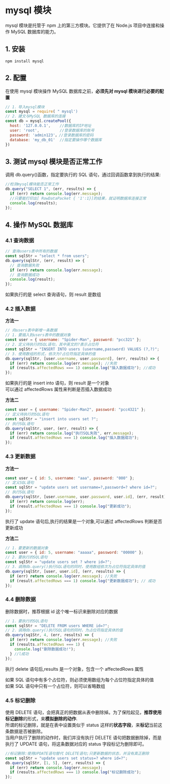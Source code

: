 # mysql 模块

mysql 模块是托管于 npm 上的第三方模块。它提供了在 Node.js 项目中连接和操作 MySQL 数据库的能力。

## 1. 安装

```
npm install mysql
```

## 2. 配置

在使用 mysql 模块操作 MySQL 数据库之前，**必须先对 mysql 模块进行必要的配置**

```js
// 1．导入mysql模块
const mysql = require( " mysql')
// 2．建文与MySQL 数据库的连接
const db = mysql.createPool({
  host: '127.0.0.1',    //数据库的IP地址
  user: 'root',         //登录数据库的账号
  password: 'admin123'，//登录数据库的密码
  database: 'my_db_01'  //指定要操作哪个数据库
})
```

## 3. 测试 mysql 模块是否正常工作

调用 db.query()函数，指定要执行的 SQL 语句，通过回调函数拿到执行的结果:

```js
//检测mysql模块能否正常工作
db.query("SELECT 1", (err, results) => {
  if (err) return console.log(err.message);
  //只要能打印出[ RowDataPacket { '1':1}]的结果，就证明数据库连接正常
  console.log(results);
});
```

## 4. 操作 MySQL 数据库

### 4.1 查询数据

```js
// 查询users表中所有的数据
const sqlStr = "select * from users";
db.query(sqlStr, (err, result) => {
  // 查询数据失败
  if (err) return console.log(err.message);
  // 查询数据成功
  console.log(result);
});
```

如果执行的是 select 查询语句，则 result 是数组

### 4.2 插入数据

**方法一**

```js
// 向users表中新增一条数据
// 1．要插入到users表中的数据对象
const user = { username: "Spider-Man", password: "pcc321" };
// 2．定义待执行的SQL语句，其中英文的?表示占位符
const sqlStr = "INSERT INTO users (username,password) VALUES (?,?)";
// 3．使用数组的形式，依次为?占位符指定具体的值
db.query(sqlStr, [user.username, user.password], (err, results) => {
  if (err) return console.log(err.message); //失败
  if (results.affectedRows === 1) console.log("插入数据成功"); //成功
});
```

如果执行的是 insert into 语句，则 result 是一个对象\
可以通过 affectedRows 属性来判断是否插入数据成功

**方法二**

```js
const user = { username: "Spider-Man2", password: "pcc4321" };
// 定义待执行的SQL语句
const sqlStr = "insert into users set ?";
// 执行SQL语句
db.query(sqlStr, user, (err, result) => {
  if (err) return console.log("执行SQL失败", err.message);
  if (result.affectedRows === 1) console.log("插入数据成功");
});
```

### 4.3 更新数据

**方法一**

```js
const user = { id: 5, username: "aaa", password: "000" };
// 定义SQL语句
const sqlStr = "update users set username=?,password=? where id=?";
// 执行SQL语句
db.query(sqlStr, [user.username, user.password, user.id], (err, result) => {
  if (err) return console.log(err);
  if (result.affectedRows === 1) console.log("更新成功");
});
```

执行了 update 语句后,执行的结果是一个对象,可以通过 affectedRows 判断是否更新成功

**方法二**

```js
// 1．要更新的数据对象
const user = { id: 5, username: "aaaaa", password: "00000" };
// 2．要执行的SQL语句
const sqlStr = "update users set ? where id=?";
// 3．调用db.query()执行SQL语句的同时，使用数组依次为占位符指定具体的值
db.query(sqlStr, [user, user.id], (err, results) => {
  if (err) return console.log(err.message); //失败
  if (result.affectedRows === 1) console.log("更新数据成功"); // 成功
});
```

### 4.4 删除数据

删除数据时，推荐根据 id 这个唯一标识来删除对应的数据

```js
// 1．要执行的SQL语句
const sqlStr = "DELETE FROM users WHERE id=?";
// 2．调用db.query()执行SQL语句的同时，为占位符指定具体的值
db.query(sq1Str, 4, (err, results) => {
  if (err) return console.log(err.message); //失败
  if (results.affectedRows === 1) {
    console.log("删除数据成功!");
  } //l成功
});
```

执行 delete 语句后,results 是一个对象，包含一个 affectedRows 属性

如果 SQL 语句中有多个占位符，则必须使用数组为每个占位符指定具体的值\
如果 SQL 语句中只有一个占位符，则可以省略数组

### 4.5 标记删除

使用 DELETE 语句，会把真正的把数据从表中删除掉。为了保险起见，**推荐使用标记删除**的形式，来**模拟删除的动作**.\
所谓的标记删除，就是在表中设置类似于 status 这样的**状态字段**，来**标记**当前这条数据是否被删除。\
当用户执行了删除的动作时，我们并没有执行 DELETE 语句把数据删除掉，而是执行了 UPDATE 语句，将这条数据对应的 status 字段标记为删除即可。

```js
//标记删除:使用UPDATE语句替代 DELETE语句;只更新数据的状态，并没有真正删除
const sqlStr = "update users set status=? where id=?";
db.query(sqlStr, [1, 5], (err, results) => {
  if (err) return console.log(err.message);
  if (results.affectedRows === 1) console.log("标记删除成功");
});
```
